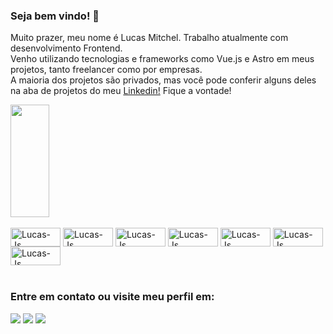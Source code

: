 ### Seja bem vindo! 🙂 <br>
Muito prazer, meu nome é Lucas Mitchel. Trabalho atualmente com desenvolvimento Frontend. <br>
Venho utilizando tecnologias e frameworks como Vue.js e Astro em meus projetos, tanto freelancer como por empresas. <br>
A maioria dos projetos são privados, mas você pode conferir alguns deles na aba de projetos do meu <a href="https://www.linkedin.com/in/lucasmitchel/" target="_blank">Linkedin!</a> Fique a vontade!

 <div>
  <a href="https://github.com/Lucas-Mitchel17">
   <img height="180em" width="35%" src="https://github-readme-stats.vercel.app/api/top-langs/?username=Lucas-Mitchel17&layout=compact"/>
  </a>
</div>
 
<div style="display: inline_block"><br>
  <img align="center" alt="Lucas-Js" height="30" width="80" src="https://img.shields.io/badge/Ubuntu-E95420?style=for-the-badge&logo=ubuntu&logoColor=white">
  <img align="center" alt="Lucas-Js" height="30" width="80" src="https://img.shields.io/badge/HTML5-E34F26?style=for-the-badge&logo=html5&logoColor=white">
  <img align="center" alt="Lucas-Js" height="30" width="80" src="https://img.shields.io/badge/CSS3-1572B6?style=for-the-badge&logo=css3&logoColor=white">
  <img align="center" alt="Lucas-Js" height="30" width="80" src="https://img.shields.io/badge/Sass-CC6699?style=for-the-badge&logo=sass&logoColor=white">
  <img align="center" alt="Lucas-Js" height="30" width="80" src="https://img.shields.io/badge/JavaScript-F7DF1E?style=for-the-badge&logo=javascript&logoColor=black">
  <img align="center" alt="Lucas-Js" height="30" width="80" src="https://img.shields.io/badge/Vue.js-35495E?style=for-the-badge&logo=vue.js&logoColor=4FC08D">
  <img align="center" alt="Lucas-Js" height="30" width="80" src="https://img.shields.io/badge/MySQL-00000F?style=for-the-badge&logo=mysql&logoColor=white">
</div
  
## <br>

### Entre em contato ou visite meu perfil em:
 
<div> 
  <a href = "mailto:lucasmitchelcampos17@gmail.com"><img src="https://img.shields.io/badge/-Gmail-%23333?style=for-the-badge&logo=gmail&logoColor=white" target="_blank"></a>
  <a href="https://www.linkedin.com/in/lucasmitchel/" target="_blank"><img src="https://img.shields.io/badge/-LinkedIn-%230077B5?style=for-the-badge&logo=linkedin&logoColor=white" target="_blank"></a> 
  <a href="https://gitlab.com/Lucas-Mitchel17" target="_blank"><img src="https://img.shields.io/badge/GitLab-330F63?style=for-the-badge&logo=gitlab&logoColor=white" target="_blank"></a> 
</div>
